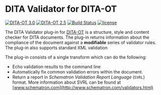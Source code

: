 DITA Validator for DITA-OT
==========================

[![DITA-OT 3.0](https://img.shields.io/badge/DITA--OT-3.0-blue.svg)](http://www.dita-ot.org/3.0/)
[![DITA-OT 2.5](https://img.shields.io/badge/DITA--OT-2.5-green.svg)](http://www.dita-ot.org/2.5/)
[![Build Status](https://travis-ci.org/jason-fox/com.here.validate.svrl.svg?branch=master)](https://travis-ci.org/jason-fox/com.here.validate.svrl)
[![license](https://img.shields.io/badge/license-Apache%202.0-blue.svg)](http://www.apache.org/licenses/LICENSE-2.0)

The DITA Validator plug-in for [DITA-OT](http://www.dita-ot.org/) is a structure, style and content checker for DITA documents. The plug-in returns information about the compliance of the document against a **modifiable** series of validator rules. The plug-in also supports standard XML validation

The plug-in consists of a single transform which can do the following:
* Echo validation results to the command line
* Automatically fix common validation errors within the document.
* Return a report in *Schematron Validation Report Language* (`SVRL`) format. 
  More information about SVRL can be found at [www.schematron.com](http://www.schematron.com/validators.html)